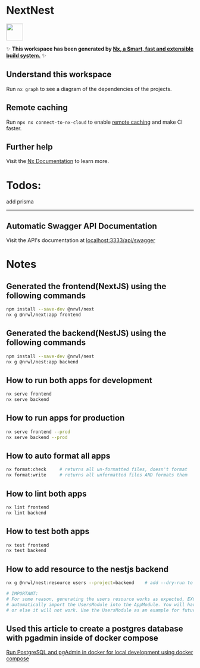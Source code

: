 # NextNest

<a alt="Nx logo" href="https://nx.dev" target="_blank" rel="noreferrer"><img src="https://raw.githubusercontent.com/nrwl/nx/master/images/nx-logo.png" width="45"></a>

✨ **This workspace has been generated by [Nx, a Smart, fast and extensible build system.](https://nx.dev)** ✨

## Understand this workspace

Run `nx graph` to see a diagram of the dependencies of the projects.

## Remote caching

Run `npx nx connect-to-nx-cloud` to enable [remote caching](https://nx.app) and make CI faster.

## Further help

Visit the [Nx Documentation](https://nx.dev) to learn more.

# Todos:

add prisma

---

## Automatic Swagger API Documentation

Visit the API's documentation at [localhost:3333/api/swagger](http://localhost:3333/api/swagger)

# Notes

## Generated the frontend(NextJS) using the following commands

```bash
npm install --save-dev @nrwl/next
nx g @nrwl/next:app frontend
```

## Generated the backend(NestJS) using the following commands

```bash
npm install --save-dev @nrwl/nest
nx g @nrwl/nest:app backend
```

## How to run both apps for development

```bash
nx serve frontend
nx serve backend
```

## How to run apps for production

```bash
nx serve frontend --prod
nx serve backend --prod
```

## How to auto format all apps

```bash
nx format:check     # returns all un-formatted files, doesn't format
nx format:write     # returns all unformatted files AND formats them
```

## How to lint both apps

```bash
nx lint frontend
nx lint backend
```

## How to test both apps

```bash
nx test frontend
nx test backend
```

## How to add resource to the nestjs backend

```bash
nx g @nrwl/nest:resource users --project=backend    # add --dry-run to see changes without writing to disk

# IMPORTANT:
# For some reason, generating the users resource works as expected, EXCEPT it does not
# automatically import the UsersModule into the AppModule. You will have to do this manually
# or else it will not work. Use the UsersModule as an example for future resources.
```

## Used this article to create a postgres database with pgadmin inside of docker compose

[Run PostgreSQL and pgAdmin in docker for local development using docker compose](https://belowthemalt.com/2021/06/09/run-postgresql-and-pgadmin-in-docker-for-local-development-using-docker-compose/)
